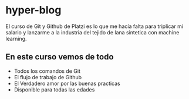 # hyper-blog
El curso de Git y Github de Platzi es lo que me hacía falta para triplicar mi salario y lanzarme a la industria del tejido de lana sintetica con machine learning.

## En este curso vemos de todo
* Todos los comandos de Git
* El flujo de trabajo de Github
* El Verdadero amor por las buenas practicas
* Disponible para todas las edades

